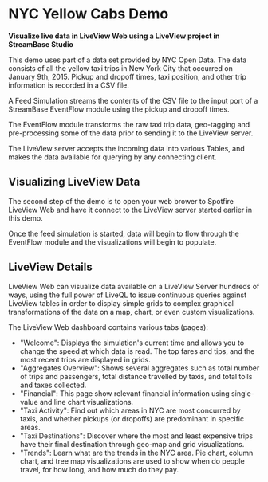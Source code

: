 # NYC Yellow Cabs Demo

**Visualize live data in LiveView Web using a LiveView project in StreamBase Studio**

This demo uses part of a data set provided by NYC Open Data. The data consists of all the yellow taxi trips in New York City that occurred on January 9th, 2015. Pickup and dropoff times, taxi position, and other trip information is recorded in a CSV file.

A Feed Simulation streams the contents of the CSV file to the input port of a StreamBase EventFlow module using the pickup and dropoff times.

The EventFlow module transforms the raw taxi trip data, geo-tagging and pre-processing some of the data prior to sending it to the LiveView server.

The LiveView server accepts the incoming data into various Tables, and makes the data available for querying by any connecting client.

## Visualizing LiveView Data

The second step of the demo is to open your web brower to Spotfire LiveView Web and have it connect to the LiveView server started earlier in this demo.

Once the feed simulation is started, data will begin to flow through the EventFlow module and the visualizations will begin to populate.

## LiveView Details

LiveView Web can visualize data available on a LiveView Server hundreds of ways, using the full power of LiveQL to issue continuous queries against LiveView tables in order to display simple grids to complex graphical transformations of the data on a map, chart, or even custom visualizations.

The LiveView Web dashboard contains various tabs (pages):

- "Welcome": Displays the simulation's current time and allows you to change the speed at which data is read. The top fares and tips, and the most recent trips are displayed in grids.
- "Aggregates Overview": Shows several aggregates such as total number of trips and passengers, total distance travelled by taxis, and total tolls and taxes collected.
- "Financial": This page show relevant financial information using single-value and line chart visualizations.
- "Taxi Activity": Find out which areas in NYC are most concurred by taxis, and whether pickups (or dropoffs) are predominant in specific areas.
- "Taxi Destinations": Discover where the most and least expensive trips have their final destination through geo-map and grid visualizations.
- "Trends": Learn what are the trends in the NYC area. Pie chart, column chart, and tree map visualizations are used to show when do people travel, for how long, and how much do they pay.
